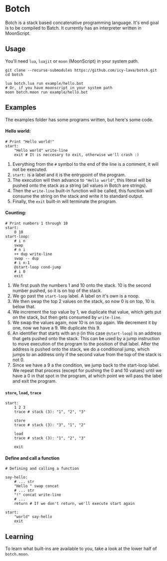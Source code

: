 # Botch

Botch is a stack based concatenative programming language. It's end goal is to be compiled to Batch. It currently has an interpreter written in MoonScript.

## Usage

You'll need `lua`, `luajit` or `moon` (MoonScript) in your system path.

```shell
git clone --recurse-submodules https://github.com/icy-lava/botch.git
cd botch

lua botch.lua run example/hello.bot
# Or, if you have moonscript in your system path
moon botch.moon run example/hello.bot
```

## Examples

The examples folder has some programs written, but here's some code.

#### Hello world:

```shell
# Print "Hello world!"
start:
	"Hello world" write-line
	exit # It is neccesary to exit, otherwise we'll crash :)
```

1. Everything from the `#` symbol to the end of the line is a comment, it will not be executed.
2. `start:` is a label and it is the entrypoint of the program.
3. The execution will then advance to `"Hello world"`, this literal will be pushed onto the stack as a string (all values in Botch are strings).
4. Then the `write-line` built-in function will be called, this function will consume the string on the stack and write it to standard output.
5. Finally, the `exit` built-in will terminate the program.

#### Counting:

```shell
# Print numbers 1 through 10
start:
	0 10
start-loop:
	# i n
	swap
	# n i
	++ dup write-line
	swap -- dup
	# i n-1
	@start-loop cond-jump
	# i 0
	exit
```

1. We first push the numbers 1 and 10 onto the stack. 10 is the second number pushed, so it is on top of the stack.
2. We go past the `start-loop` label. A label on it's own is a noop.
3. We then swap the top 2 values on the stack, so now 0 is on top, 10 is below that.
4. We increment the top value by 1, we duplicate that value, which gets put on the stack, but then gets consumed by `write-line`.
5. We swap the values again, now 10 is on top again. We decrement it by one, now we have a 9. We duplicate this 9.
6. An identifier that starts with an `@` (in this case `@start-loop`) is an address that gets pushed onto the stack. This can be used by a jump instruction to move execution of the program to the position of that label. After the address is pushed onto the stack, we do a conditional jump, which jumps to an address only if the second value from the top of the stack is not 0.
7. Since we have a 9 a the condition, we jump back to the start-loop label. We repeat that process (except for pushing the 0 and 10 values) until we have a 0 in that spot in the program, at which point we will pass the label and exit the program.

#### `store`, `load`, `trace`

```shell
start:
	1 2 3
	trace # stack (3): "1", "2", "3"
	
	store
	trace # stack (3): "3", "1", "2"
	
	load
	trace # stack (3): "1", "2", "3"
	
	exit
```

#### Define and call a function

```shell
# Defining and calling a function

say-hello:
	# ... str
	"Hello " swap concat
	# ... str
	"!" concat write-line
	# ...
	return # If we don't return, we'll execute start again

start:
	"world" say-hello
	exit
```

## Learning

To learn what built-ins are available to you, take a look at the lower half of `botch.moon`.